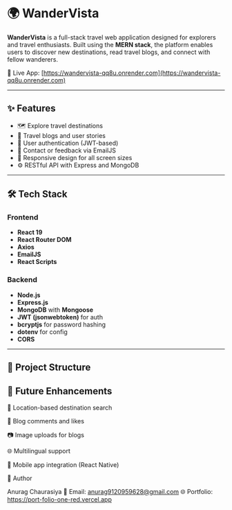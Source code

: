 # 🌍 WanderVista

**WanderVista** is a full-stack travel web application designed for explorers and travel enthusiasts. Built using the **MERN stack**, the platform enables users to discover new destinations, read travel blogs, and connect with fellow wanderers.

🔗 Live App: [https://wandervista-qq8u.onrender.com](https://wandervista-qq8u.onrender.com)

---

## ✨ Features

- 🗺️ Explore travel destinations
- 🧾 Travel blogs and user stories
- 🔐 User authentication (JWT-based)
- 📧 Contact or feedback via EmailJS
- 🧩 Responsive design for all screen sizes
- ⚙️ RESTful API with Express and MongoDB

---

## 🛠️ Tech Stack

### Frontend
- **React 19**
- **React Router DOM**
- **Axios**
- **EmailJS**
- **React Scripts**

### Backend
- **Node.js**
- **Express.js**
- **MongoDB** with **Mongoose**
- **JWT (jsonwebtoken)** for auth
- **bcryptjs** for password hashing
- **dotenv** for config
- **CORS**

---

## 📁 Project Structure

##  🔮 Future Enhancements

🧭 Location-based destination search

💬 Blog comments and likes

📷 Image uploads for blogs

🌐 Multilingual support

📱 Mobile app integration (React Native)

🧑 Author

Anurag Chaurasiya
📧 Email: anurag9120959628@gmail.com
🌐 Portfolio: https://port-folio-one-red.vercel.app
